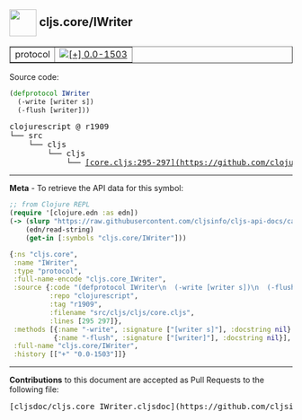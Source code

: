 ## <img width="48px" valign="middle" src="http://i.imgur.com/Hi20huC.png"> cljs.core/IWriter

 <table border="1">
<tr>

<td>protocol</td>
<td><a href="https://github.com/cljsinfo/cljs-api-docs/tree/0.0-1503"><img valign="middle" alt="[+] 0.0-1503" src="https://img.shields.io/badge/+-0.0--1503-lightgrey.svg"></a> </td>
</tr>
</table>






Source code:

```clj
(defprotocol IWriter
  (-write [writer s])
  (-flush [writer]))
```

 <pre>
clojurescript @ r1909
└── src
    └── cljs
        └── cljs
            └── <ins>[core.cljs:295-297](https://github.com/clojure/clojurescript/blob/r1909/src/cljs/cljs/core.cljs#L295-L297)</ins>
</pre>


---

__Meta__ - To retrieve the API data for this symbol:

```clj
;; from Clojure REPL
(require '[clojure.edn :as edn])
(-> (slurp "https://raw.githubusercontent.com/cljsinfo/cljs-api-docs/catalog/cljs-api.edn")
    (edn/read-string)
    (get-in [:symbols "cljs.core/IWriter"]))
```

```clj
{:ns "cljs.core",
 :name "IWriter",
 :type "protocol",
 :full-name-encode "cljs.core_IWriter",
 :source {:code "(defprotocol IWriter\n  (-write [writer s])\n  (-flush [writer]))",
          :repo "clojurescript",
          :tag "r1909",
          :filename "src/cljs/cljs/core.cljs",
          :lines [295 297]},
 :methods [{:name "-write", :signature ["[writer s]"], :docstring nil}
           {:name "-flush", :signature ["[writer]"], :docstring nil}],
 :full-name "cljs.core/IWriter",
 :history [["+" "0.0-1503"]]}

```

---

__Contributions__ to this document are accepted as Pull Requests to the following file:

 <pre>
[cljsdoc/cljs.core_IWriter.cljsdoc](https://github.com/cljsinfo/cljs-api-docs/blob/master/cljsdoc/cljs.core_IWriter.cljsdoc)
</pre>

